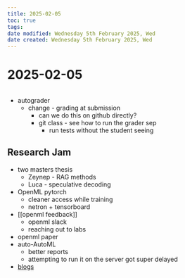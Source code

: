 ```yaml
---
title: 2025-02-05
toc: true
tags: 
date modified: Wednesday 5th February 2025, Wed
date created: Wednesday 5th February 2025, Wed
---
```


# 2025-02-05
```toc
```
- autograder
	- change - grading at submission
		- can we do this on github directly?
		- git class - see how to run the grader sep
			- run tests without the student seeing
## Research Jam

- two masters thesis
	- Zeynep - RAG methods
	- Luca - speculative decoding
- OpenML pytorch
	- cleaner access while training
	- netron + tensorboard
-  [[openml feedback]]
	- openml slack
	- reaching out to labs
- openml paper
- auto-AutoML
	- better reports
	- attempting to run it on the server got super delayed
- [blogs](https://github.com/openml-labs/website/tree/openmlxsciblog/notebooks)